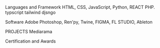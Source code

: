Languages and Framework 
HTML, CSS, JavaScript, Python, REACT PHP.
typscript tailwind djsngo

Software
Adobe Photoshop, Ren'py, Twine, FIGMA, FL STUDIO, Ableton






PROJECTS
Mediarama


Certification and Awards
